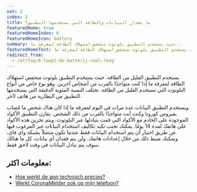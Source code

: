 ```yaml
---
set: 2
index: 2
title: ما مقدار البيانات والطاقة التي يستخدمها التطبيق؟
featuredHome: true
featuredHomeIndex: 6
featuredHomeIcon: battery
summary: حيث يستخدم التطبيق بلوتوث منخفض استهلاك الطاقة لمعرفة ما...
featuredHomeText: حيث يستخدم التطبيق بلوتوث منخفض استهلاك الطاقة لمعرفة ما...
redirect_from: 
  - /ar/faq/8-loopt-de-batterij-snel-leeg
---
```

يستخدم التطبيق القليل من الطاقة. حيث يستخدم التطبيق بلوتوث منخفض استهلاك الطاقة لمعرفة ما إذا كنت متواجدًا بالقرب من أشخاص آخرين. وهو نوع خاص من أنواع البلوتوث التي تستخدم القليل من الطاقة. تختلف النسبة المئوية الدقيقة التي يستخدمها التطبيق من البطارية من هاتف لآخر.

ويستخدم التطبيق البيانات عدة مرات في اليوم لمعرفة ما إذا كان هناك شخص ما مُصاب بفيروس كورونا وكنت أنت متواجدًا بالقرب من ذلك الشخص. يقارن التطبيق الأكواد الموجودة على الخادم مع الأكواد التي قمت بتبادلها عبر البلوتوث. ويتم تخزين هذه الأكواد على هاتفك لمدة 14 يومًا.
يمكنك تجنب تكبد تكاليف استخدام البيانات غير المرغوب فيها عن طريق اختيار أن يتم استخدام البيانات فقط عندما تكون متصلاً بشبكة واي فاي، ويمكنك ضبط ذلك من خلال إعدادات هاتفك. ولن يتم فقدان أي بيانات، كل ما هنالك سوف يتم تبادل البيانات في وقت لاحق فقط.

## معلومات اكثر:

- [Hoe werkt de app technisch precies?](/{{page.lang}}/faq/2-6-hoe-werkt-de-app-technisch-precies) 
- [Werkt CoronaMelder ook op mijn telefoon?](/{{page.lang}}/faq/1-6-werkt-coronamelder-op-mijn-tel)
